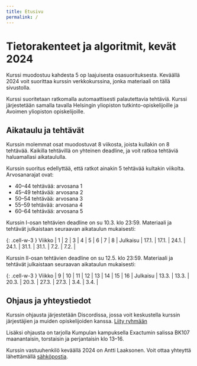 ```yaml
---
title: Etusivu
permalink: /
---
```

    
# Tietorakenteet ja algoritmit, kevät 2024

Kurssi muodostuu kahdesta 5 op laajuisesta osasuorituksesta. Keväällä 2024 voit suorittaa kurssin verkkokurssina, jonka materiaali on tällä sivustolla.

Kurssi suoritetaan ratkomalla automaattisesti palautettavia tehtäviä. Kurssi järjestetään samalla tavalla Helsingin yliopiston tutkinto-opiskelijoille ja Avoimen yliopiston opiskelijoille.

## Aikataulu ja tehtävät

Kurssin molemmat osat muodostuvat 8 viikosta, joista kullakin on 8 tehtävää. Kaikilla tehtävillä on yhteinen deadline, ja voit ratkoa tehtäviä haluamallasi aikataululla.

Kurssin suoritus edellyttää, että ratkot ainakin 5 tehtävää kultakin viikolta. Arvosanarajat ovat:

* 40–44 tehtävää: arvosana 1
* 45–49 tehtävää: arvosana 2
* 50–54 tehtävää: arvosana 3
* 55–59 tehtävää: arvosana 4
* 60–64 tehtävää: arvosana 5

Kurssin I-osan tehtävien deadline on su 10.3. klo 23:59. Materiaali ja tehtävät julkaistaan seuraavan aikataulun mukaisesti:

{: .cell-w-3 }
Viikko | 1 | 2 | 3 | 4 | 5 | 6 | 7 | 8 |
Julkaisu | 17.1. | 17.1. | 24.1. | 24.1. | 31.1. | 31.1. | 7.2. | 7.2. |

Kurssin II-osan tehtävien deadline on su 12.5. klo 23:59. Materiaali ja tehtävät julkaistaan seuraavan aikataulun mukaisesti:

{: .cell-w-3 }
Viikko | 9 | 10 | 11 | 12 | 13 | 14 | 15 | 16 |
Julkaisu | 13.3. | 13.3. | 20.3. | 20.3. | 27.3. | 27.3. | 3.4. | 3.4. |

## Ohjaus ja yhteystiedot

Kurssin ohjausta järjestetään Discordissa, jossa voit keskustella kurssin järjestäjien ja muiden opiskelijoiden kanssa. [Liity ryhmään](https://study.cs.helsinki.fi/discord/join/tira)

Lisäksi ohjausta on tarjolla Kumpulan kampuksella Exactumin salissa BK107 maanantaisin, torstaisin ja perjantaisin klo 13–16.

Kurssin vastuuhenkilö keväällä 2024 on Antti Laaksonen. Voit ottaa yhteyttä lähettämällä [sähköpostia](mailto:ahslaaks@cs.helsinki.fi).
